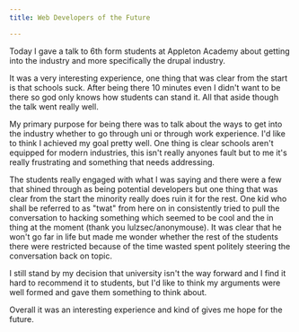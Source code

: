 ```yaml
---
title: Web Developers of the Future

---
```

Today I gave a talk to 6th form students at Appleton Academy about getting into the industry and more specifically the drupal industry.

It was a very interesting experience, one thing that was clear from the start is that schools suck. After being there 10 minutes even I didn't want to be there so god only knows how students can stand it. All that aside though the talk went really well.

My primary purpose for being there was to talk about the ways to get into the industry whether to go through uni or through work experience. I'd like to think I achieved my goal pretty well. One thing is clear schools aren't equipped for modern industries, this isn't really anyones fault but to me it's really frustrating and something that needs addressing.

The students really engaged with what I was saying and there were a few that shined through as being potential developers but one thing that was clear from the start the minority really does ruin it for the rest. One kid who shall be referred to as "twat" from here on in consistently tried to pull the conversation to hacking something which seemed to be cool and the in thing at the moment (thank you lulzsec/anonymouse). It was clear that he won't go far in life but made me wonder whether the rest of the students there were restricted because of the time wasted spent politely steering the conversation back on topic.

I still stand by my decision that university isn't the way forward and I find it hard to recommend it to students, but I'd like to think my arguments were well formed and gave them something to think about.

Overall it was an interesting experience and kind of gives me hope for the future.
